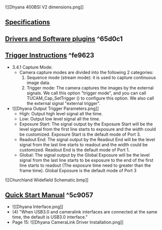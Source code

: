 ![[Dhyana 400BSI V2 dimensions.png]]
## [Specifications]([BSI-sCMOS-Camera-Dhyana-400BSIV2-Tucsen.pdf](file:///C:/Users/SIPE_LAB/Desktop/desktop/BSI-sCMOS-Camera-Dhyana-400BSIV2-Tucsen.pdf))
## [Drivers and Software plugins](https://www.tucsen.com/Home/Product/download/dataid/19/id/27.html) ^65d0c1
## [Trigger Instructions](https://www.tucsen.com/uploads/Camera-External-Trigger-Instructions.pdf) ^fe9623
- 3.4.1 Capture Mode:
	- Camera capture modes are divided into the following 2 categories:
		1. Sequence mode (stream mode): it is used to capture continuous image data.
		2. Trigger mode: The camera captures the images by the external signals. We call this option "trigger mode", and you can call TUCAM_Cap_SetTrigger () to configure this option. We also call the external signal "external trigger".
- ![[Dhyana Output Trigger Parameters.png]]
	- High: Output high level signal all the time.
	- Low: Output low level signal all the time.
	- Exposure Start: The signal output by the Exposure Start will be the level signal from the first line starts to exposure and the width could be customized. Exposure Start is the default mode of Port 3.
	- Readout End: The signal output by the Readout End will be the level signal from the last line starts to readout and the width could be customized. Readout End is the default mode of Port 1.
	- Global: The signal output by the Global Exposure will be the level signal from the last line starts to be exposure to the end of the first line starts to readout (The exposure time need to greater than the frame time). Global Exposure is the default mode of Port 3


![[Churchland Widefield Schematic.bmp]]

## [Quick Start Manual](https://www.tucsen.com/Public/upload/download/pdf/Dhyana%20Camera%20Quick%20Start%20-%20EN.pdf) ^5c9057

- ![[Dhyana Interface.png]]
- (4) "When USB3.0 and cameralink interfaces are connected at the same time, the default is USB3.0 interface."
- Page 15: ![[Dhyana CameraLink Driver Installation.png]]

